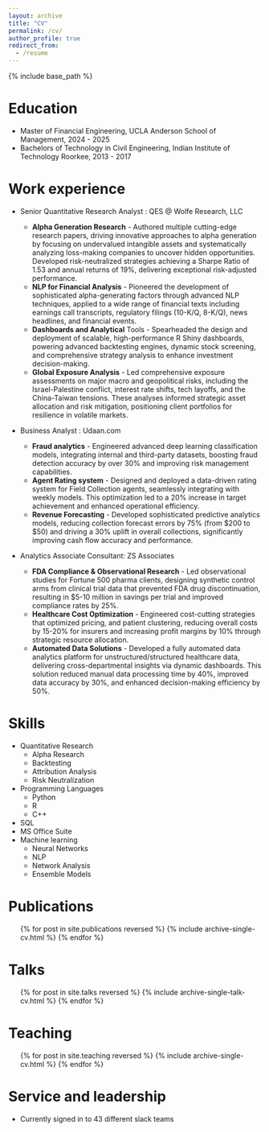 ```yaml
---
layout: archive
title: "CV"
permalink: /cv/
author_profile: true
redirect_from:
  - /resume
---
```


{% include base_path %}

Education
======
* Master of Financial Engineering, UCLA Anderson School of Management, 2024 - 2025
* Bachelors of Technology in Civil Engineering, Indian Institute of Technology Roorkee, 2013 - 2017

Work experience
======
* Senior Quantitative Research Analyst : QES @ Wolfe Research, LLC
  *	**Alpha Generation Research** - Authored multiple cutting-edge research papers, driving innovative approaches to alpha generation by focusing on undervalued intangible assets and systematically analyzing loss-making companies to uncover hidden opportunities. Developed risk-neutralized strategies achieving a Sharpe Ratio of 1.53 and annual returns of 19%, delivering exceptional risk-adjusted performance.
  *	**NLP for Financial Analysis** - Pioneered the development of sophisticated alpha-generating factors through advanced NLP techniques, applied to a wide range of financial texts including earnings call transcripts, regulatory filings (10-K/Q, 8-K/Q), news headlines, and financial events.
  *	**Dashboards and Analytical** Tools - Spearheaded the design and deployment of scalable, high-performance R Shiny dashboards, powering advanced backtesting engines, dynamic stock screening, and comprehensive strategy analysis to enhance investment decision-making.
  *	**Global Exposure Analysis** - Led comprehensive exposure assessments on major macro and geopolitical risks, including the Israel-Palestine conflict, interest rate shifts, tech layoffs, and the China-Taiwan tensions. These analyses informed strategic asset allocation and risk mitigation, positioning client portfolios for resilience in volatile markets.


* Business Analyst : Udaan.com
  *	**Fraud analytics** - Engineered advanced deep learning classification models, integrating internal and third-party datasets, boosting fraud detection accuracy by over 30% and improving risk management capabilities.
  *	**Agent Rating system** - Designed and deployed a data-driven rating system for Field Collection agents, seamlessly integrating with weekly models. This optimization led to a 20% increase in target achievement and enhanced operational efficiency.
  *	**Revenue Forecasting** - Developed sophisticated predictive analytics models, reducing collection forecast errors by 75% (from $200 to $50) and driving a 30% uplift in overall collections, significantly improving cash flow accuracy and performance. 



* Analytics Associate Consultant: ZS Associates
  *	**FDA Compliance & Observational Research** - Led observational studies for Fortune 500 pharma clients, designing synthetic control arms from clinical trial data that prevented FDA drug discontinuation, resulting in $5-10 million in savings per trial and improved compliance rates by 25%.
  *	**Healthcare Cost Optimization** - Engineered cost-cutting strategies that optimized pricing, and patient clustering, reducing overall costs by 15-20% for insurers and increasing profit margins by 10% through strategic resource allocation.
  *	**Automated Data Solutions** - Developed a fully automated data analytics platform for unstructured/structured healthcare data, delivering cross-departmental insights via dynamic dashboards. This solution reduced manual data processing time by 40%, improved data accuracy by 30%, and enhanced decision-making efficiency by 50%.

  
Skills
======
* Quantitative Research
  * Alpha Research
  * Backtesting
  * Attribution Analysis
  * Risk Neutralization
* Programming Languages
  * Python
  * R
  * C++
* SQL
* MS Office Suite
* Machine learning
  * Neural Networks
  * NLP
  * Network Analysis
  * Ensemble Models

Publications
======
  <ul>{% for post in site.publications reversed %}
    {% include archive-single-cv.html %}
  {% endfor %}</ul>
  
Talks
======
  <ul>{% for post in site.talks reversed %}
    {% include archive-single-talk-cv.html  %}
  {% endfor %}</ul>
  
Teaching
======
  <ul>{% for post in site.teaching reversed %}
    {% include archive-single-cv.html %}
  {% endfor %}</ul>
  
Service and leadership
======
* Currently signed in to 43 different slack teams
